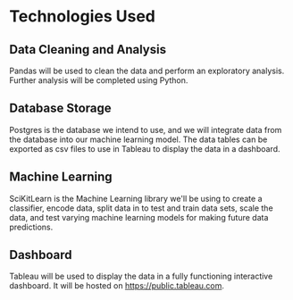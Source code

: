 # Technologies Used
## Data Cleaning and Analysis
Pandas will be used to clean the data and perform an exploratory analysis. Further analysis will be completed using Python.

## Database Storage
Postgres is the database we intend to use, and we will integrate data from the database into our machine learning model.  The data tables can be exported as csv files to use in Tableau to display the data in a dashboard.

## Machine Learning
SciKitLearn is the Machine Learning library we'll be using to create a classifier, encode data, split data in to test and train data sets, scale the data, and test varying machine learning models for making future data predictions. 

## Dashboard
Tableau will be used to display the data in a fully functioning interactive dashboard. It will be hosted on https://public.tableau.com. 

